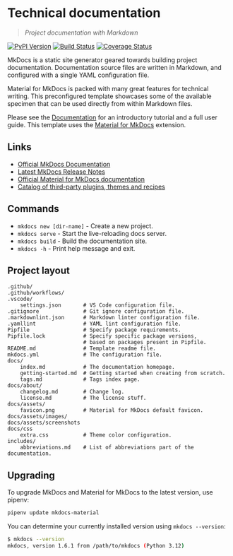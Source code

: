 # Technical documentation

> *Project documentation with Markdown*

[![PyPI Version][pypi-v-image]][pypi-v-link]
[![Build Status][GHAction-image]][GHAction-link]
[![Coverage Status][codecov-image]][codecov-link]

MkDocs is a static site generator geared towards building project documentation.
Documentation source files are written in Markdown, and configured with a single
YAML configuration file.

Material for MkDocs is packed with many great features for technical writing. This
preconfigured template showcases some of the available specimen that can be used
directly from within Markdown files.

Please see the [Documentation][mkdocs] for an introductory tutorial and a full
user guide. This template uses the [Material for MkDocs][material] extension.

## Links

- [Official MkDocs Documentation][mkdocs]
- [Latest MkDocs Release Notes][release-notes]
- [Official Material for MkDocs documentation][material]
- [Catalog of third-party plugins, themes and recipes][catalog]

## Commands

- `mkdocs new [dir-name]` - Create a new project.
- `mkdocs serve` - Start the live-reloading docs server.
- `mkdocs build` - Build the documentation site.
- `mkdocs -h` - Print help message and exit.

## Project layout

```text
.github/
.github/workflows/
.vscode/
    settings.json       # VS Code configuration file.
.gitignore              # Git ignore configuration file.
.markdownlint.json      # Markdown linter configuration file.
.yamllint               # YAML lint configuration file.
Pipfile                 # Specify package requirements.
Pipfile.lock            # Specify specific package versions,
                        # based on packages present in Pipfile.
README.md               # Template readme file.
mkdocs.yml              # The configuration file.
docs/
    index.md            # The documentation homepage.
    getting-started.md  # Getting started when creating from scratch.
    tags.md             # Tags index page.
docs/about/
    changelog.md        # Change log.
    license.md          # The license stuff.
docs/assets/
    favicon.png         # Material for MkDocs default favicon.
docs/assets/images/
docs/assets/screenshots
docs/css
    extra.css           # Theme color configuration.
includes/
    abbreviations.md    # List of abbreviations part of the documentation.
```

## Upgrading

To upgrade MkDocs and Material for MkDocs to the latest version, use pipenv:

```bash
pipenv update mkdocs-material
```

You can determine your currently installed version using `mkdocs --version`:

```bash
$ mkdocs --version
mkdocs, version 1.6.1 from /path/to/mkdocs (Python 3.12)
```

<!-- Badges -->
[codecov-image]: https://codecov.io/github/mkdocs/mkdocs/coverage.svg?branch=master
[codecov-link]: https://codecov.io/github/mkdocs/mkdocs?branch=master
[pypi-v-image]: https://img.shields.io/pypi/v/mkdocs.svg
[pypi-v-link]: https://pypi.org/project/mkdocs/
[GHAction-image]: https://github.com/mkdocs/mkdocs/workflows/CI/badge.svg?branch=master&event=push
[GHAction-link]: https://github.com/mkdocs/mkdocs/actions?query=event%3Apush+branch%3Amaster
<!-- Links -->
[mkdocs]: https://www.mkdocs.org
[material]: https://squidfunk.github.io/mkdocs-material
[release-notes]: https://www.mkdocs.org/about/release-notes/
[catalog]: https://github.com/mkdocs/catalog
